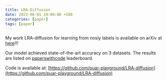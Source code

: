 ```yaml
---
title: LRA-Diffusion
date: 2023-06-01 19:00:00 +500
categories: [paper]
tags: [paper]
---
```

My work LRA-diffusion for learning from nosiy labels is available on arXiv at [here](https://arxiv.org/abs/2305.19518)!!! <br />

Our model achieved state-of-the-art accuracy on 3 datasets. The results are listed on [paperswithcode](https://paperswithcode.com/paper/label-retrieval-augmented-diffusion-models) leaderboard.

Code is available at: [https://github.com/puar-playground/LRA-diffusion](https://github.com/puar-playground/LRA-diffusion)




